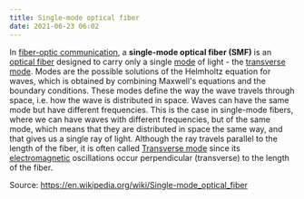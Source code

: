 ```yaml
---
title: Single-mode optical fiber
date: 2021-06-23 06:02
---
```


In [fiber-optic communication](2021-06-22--06-13-52Z--fiber-optic_communications.md),
a **single-mode optical fiber (SMF)** is an [optical fiber](2021-06-18--07-49-11Z--optical_fiber.md)
designed to carry only a single [mode](2021-06-23--06-06-47Z--mode.md) of
light - the [transverse mode](2021-06-23--06-07-37Z--transverse_mode.md). Modes
are the possible solutions of the Helmholtz equation for waves, which is
obtained by combining Maxwell's equations and the boundary conditions. These
modes define the way the wave travels through space, i.e. how the wave is
distributed in space. Waves can have the same mode but have different
frequencies. This is the case in single-mode fibers, where we can have waves
with different frequencies, but of the same mode, which means that they are
distributed in space the same way, and that gives us a single ray of light.
Although the ray travels parallel to the length of the fiber, it is often called 
[Transverse mode](2021-06-23--06-07-37Z--transverse_mode.md) since its
[electromagnetic](2021-06-23--06-14-29Z--electromagnetic.md) oscillations occur
perpendicular (transverse) to the length of the fiber.

Source: https://en.wikipedia.org/wiki/Single-mode_optical_fiber
